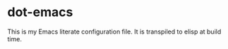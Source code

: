 # dot-emacs

This is my Emacs literate configuration file. It is transpiled to elisp at build time.
